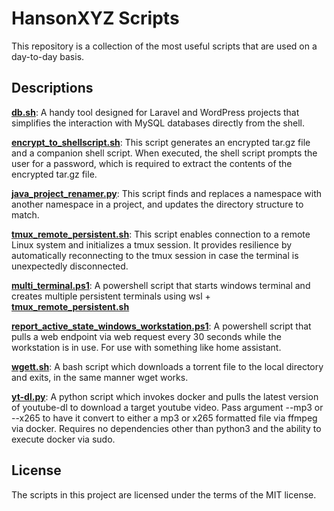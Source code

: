 # HansonXYZ Scripts

This repository is a collection of the most useful scripts that are used on a day-to-day basis. 

## Descriptions 

[**db.sh**](https://github.com/hansonxyz/Scripts/blob/main/db.sh): A handy tool designed for Laravel and WordPress projects that simplifies the interaction with MySQL databases directly from the shell.

[**encrypt_to_shellscript.sh**](https://github.com/hansonxyz/Scripts/blob/main/encrypt_to_shellscript.sh): This script generates an encrypted tar.gz file and a companion shell script. When executed, the shell script prompts the user for a password, which is required to extract the contents of the encrypted tar.gz file.

[**java_project_renamer.py**](https://github.com/hansonxyz/Scripts/blob/main/java_project_renamer.py): This script finds and replaces a namespace with another namespace in a project, and updates the directory structure to match.

[**tmux_remote_persistent.sh**](https://github.com/hansonxyz/Scripts/blob/main/tmux_remote_persistent.sh): This script enables connection to a remote Linux system and initializes a tmux session. It provides resilience by automatically reconnecting to the tmux session in case the terminal is unexpectedly disconnected.

[**multi_terminal.ps1**](https://github.com/hansonxyz/Scripts/blob/main/multi_terminal.ps1): A powershell script that starts windows terminal and creates multiple persistent terminals using wsl + [**tmux_remote_persistent.sh**](https://github.com/hansonxyz/Scripts/blob/main/tmux_remote_persistent.sh)

[**report_active_state_windows_workstation.ps1**](https://github.com/hansonxyz/Scripts/blob/main/report_active_state_windows_workstation.ps1): A powershell script that pulls a web endpoint via web request every 30 seconds while the workstation is in use.  For use with something like home assistant.

[**wgett.sh**](https://github.com/hansonxyz/Scripts/blob/main/wgett.sh): A bash script which downloads a torrent file to the local directory and exits, in the same manner wget works.

[**yt-dl.py**](https://github.com/hansonxyz/Scripts/blob/main/yt-dl.py): A python script which invokes docker and pulls the latest version of youtube-dl to download a target youtube video.  Pass argument --mp3 or --x265 to have it convert to either a mp3 or x265 formatted file via ffmpeg via docker.  Requires no dependencies other than python3 and the ability to execute docker via sudo.

## License

The scripts in this project are licensed under the terms of the MIT license.

